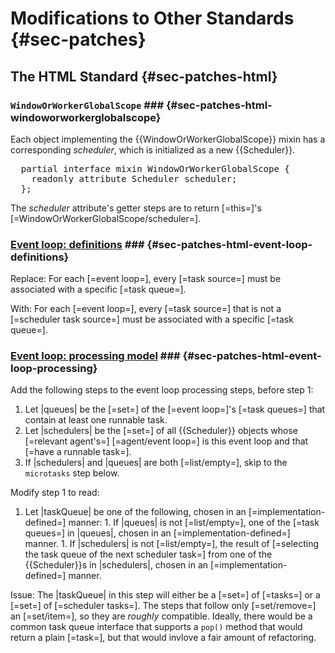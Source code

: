 Modifications to Other Standards {#sec-patches}
=====================

The HTML Standard {#sec-patches-html}
---------------------

### `WindowOrWorkerGlobalScope` ### {#sec-patches-html-windoworworkerglobalscope}

Each object implementing the {{WindowOrWorkerGlobalScope}} mixin has a
corresponding <dfn for="WindowOrWorkerGlobalScope">scheduler</dfn>, which
is initialized as a new {{Scheduler}}.

<pre class='idl'>
  partial interface mixin WindowOrWorkerGlobalScope {
    readonly attribute Scheduler scheduler;
  };
</pre>

The <dfn attribute for="WindowOrWorkerGlobalScope">scheduler</dfn> attribute's
getter steps are to return [=this=]'s [=WindowOrWorkerGlobalScope/scheduler=].


### <a href="https://html.spec.whatwg.org/multipage/webappapis.html#definitions-3">Event loop: definitions</a> ### {#sec-patches-html-event-loop-definitions}

Replace: For each [=event loop=], every [=task source=] must be associated with
a specific [=task queue=].

With: For each [=event loop=], every [=task source=] that is not a
[=scheduler task source=] must be associated with a specific [=task queue=].

### <a href="https://html.spec.whatwg.org/multipage/webappapis.html#event-loop-processing-model">Event loop: processing model</a> ### {#sec-patches-html-event-loop-processing}

Add the following steps to the event loop processing steps, before step 1:

  1. Let |queues| be the [=set=] of the [=event loop=]'s [=task queues=] that
     contain at least one <a for="task">runnable</a> <a for="/">task</a>.
  1. Let |schedulers| be the [=set=] of all {{Scheduler}} objects whose
     [=relevant agent's=] [=agent/event loop=] is this event loop and that
     [=have a runnable task=].
  1. If |schedulers| and |queues| are both [=list/empty=], skip to the
     <code>microtasks</code> step below.

Modify step 1 to read:

  1. Let |taskQueue| be one of the following, chosen in an
     [=implementation-defined=] manner:
    1. If |queues| is not [=list/empty=], one of the [=task queues=] in |queues|,
       chosen in an [=implementation-defined=] manner.
    1. If |schedulers| is not [=list/empty=], the result of
       [=selecting the task queue of the next scheduler task=] from one of the
       {{Scheduler}}s in |schedulers|, chosen in an [=implementation-defined=]
       manner.

Issue: The |taskQueue| in this step will either be a [=set=] of [=tasks=] or a
[=set=] of [=scheduler tasks=]. The steps that follow only [=set/remove=] an
[=set/item=], so they are *roughly* compatible. Ideally, there would be a
common task queue interface that supports a `pop()` method that would return a
plain [=task=], but that would invlove a fair amount of refactoring.

